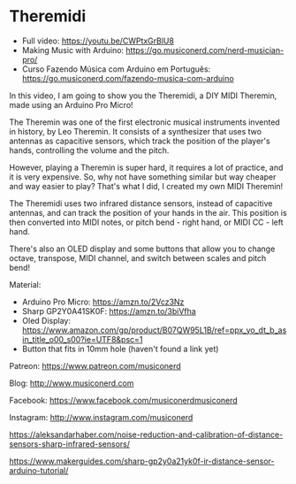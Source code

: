 # Theremidi

- Full video: https://youtu.be/CWPtxGrBlU8
- Making Music with Arduino: https://go.musiconerd.com/nerd-musician-pro/
- Curso Fazendo Música com Arduino em Português: https://go.musiconerd.com/fazendo-musica-com-arduino

In this video, I am going to show you the Theremidi, a DIY MIDI Theremin, made using an Arduino Pro Micro!

The Theremin was one of the first electronic musical instruments invented in history, by Leo Theremin. It consists of a synthesizer that uses two antennas as capacitive sensors, which track the position of the player's hands, controlling the volume and the pitch. 

However, playing a Theremin is super hard, it requires a lot of practice, and it is very expensive. So, why not have something similar but way cheaper and way easier to play? That's what I did, I created my own MIDI Theremin!

The Theremidi uses two infrared distance sensors, instead of capacitive antennas, and can track the position of your hands in the air. This position is then converted into MIDI notes, or pitch bend - right hand, or MIDI CC - left hand.

There's also an OLED display and some buttons that allow you to change octave, transpose, MIDI channel, and switch between scales and pitch bend!

Material:

- Arduino Pro Micro: https://amzn.to/2Vcz3Nz
- Sharp GP2Y0A41SK0F: https://amzn.to/3biVfha
- Oled Display: https://www.amazon.com/gp/product/B07QW95L1B/ref=ppx_yo_dt_b_asin_title_o00_s00?ie=UTF8&psc=1
- Button that fits in 10mm hole (haven't found a link yet)


Patreon: https://www.patreon.com/musiconerd

Blog: http://www.musiconerd.com

Facebook: https://www.facebook.com/musiconerdmusiconerd

Instagram: http://www.instagram.com/musiconerd

https://aleksandarhaber.com/noise-reduction-and-calibration-of-distance-sensors-sharp-infrared-sensors/

https://www.makerguides.com/sharp-gp2y0a21yk0f-ir-distance-sensor-arduino-tutorial/

